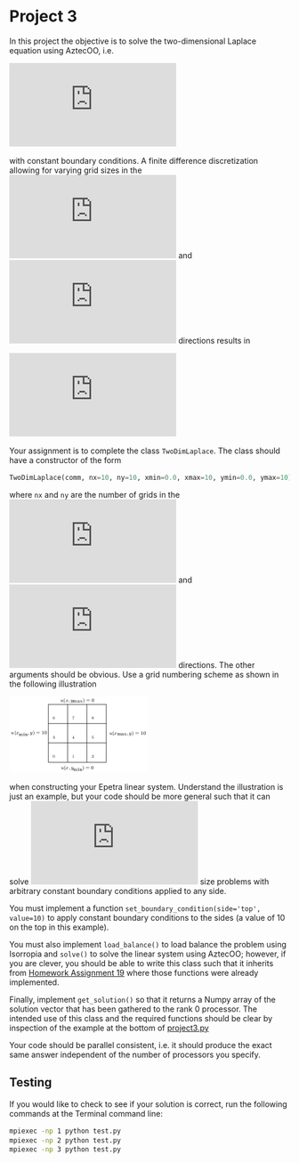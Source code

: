 # Project 3


In this project the objective is to solve the two-dimensional Laplace equation using AztecOO, i.e.

![equation](http://latex.codecogs.com/gif.latex?%5Cnabla%5E2%20u%28x%2Cy%29%20%3D%200)

with constant boundary conditions.  A finite difference discretization allowing for varying grid sizes in the ![equation](http://latex.codecogs.com/gif.latex?%5Cinline%20x) and ![equation](http://latex.codecogs.com/gif.latex?%5Cinline%20y) directions results in

![equation](http://latex.codecogs.com/gif.latex?%5Cinline%20%5Cfrac%7B-%5CDelta%20y%5E2%20%5Cleft%28u%28x%20-%20%5CDelta%20x%2C%20y%29%20-%202%20u%28x%2C%20y%29%20&plus;%20u%28x%20&plus;%20%5CDelta%20x%2C%20y%29%5Cright%29%20-%20%5CDelta%20x%5E2%20%5Cleft%28u%28x%2C%20y%20-%20%5CDelta%20y%29%20-%202%20u%28x%2C%20y%29%20&plus;%20u%28x%2C%20y%20&plus;%20%5CDelta%20y%29%5Cright%29%7D%7B%5CDelta%20x%5E2%20%5CDelta%20y%5E2%7D%20%3D%200)

Your assignment is to complete the class `TwoDimLaplace`.  The class should have a constructor of the form

```python
TwoDimLaplace(comm, nx=10, ny=10, xmin=0.0, xmax=10, ymin=0.0, ymax=10)
```

where `nx` and `ny` are the number of grids in the ![equation](http://latex.codecogs.com/gif.latex?%5Cinline%20x) and ![equation](http://latex.codecogs.com/gif.latex?%5Cinline%20y) directions.  The other arguments should be obvious.  Use a grid numbering scheme as shown in the following illustration

![img](images/grid.png)

when constructing your Epetra linear system.  Understand the illustration is just an example, but your code should be more general such that it can solve ![equation](http://latex.codecogs.com/gif.latex?N%20%5Ctimes%20M) size problems with arbitrary constant boundary conditions applied to any side.

You must implement a function `set_boundary_condition(side='top', value=10)` to apply constant boundary conditions to the sides (a value of 10 on the top in this example).  

You must also implement `load_balance()` to load balance the problem using Isorropia and `solve()` to solve the linear system using AztecOO; however, if you are clever, you should be able to write this class such that it inherits from [Homework Assignment 19](https://github.com/PGE383-HPC-Fall2018/assignment19) where those functions were already implemented.

Finally, implement `get_solution()` so that it returns a Numpy array of the solution vector that has been gathered to the rank 0 processor.  The intended use of this class and the required functions should be clear by inspection of the example at the bottom of [project3.py](project3.py)

Your code should be parallel consistent, i.e. it should produce the exact same answer independent of the number of processors you specify.

## Testing

If you would like to check to see if your solution is correct, run the following commands at the Terminal command line:

```bash
mpiexec -np 1 python test.py
mpiexec -np 2 python test.py
mpiexec -np 3 python test.py
```
